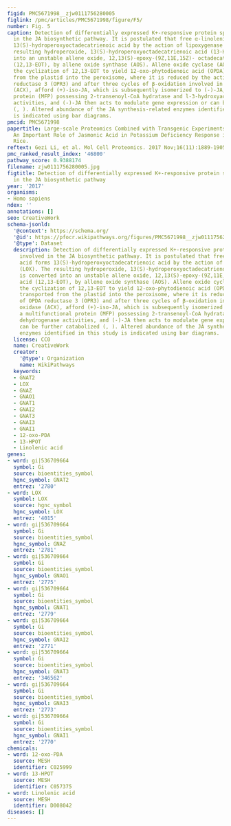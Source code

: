 ```yaml
---
figid: PMC5671998__zjw0111756280005
figlink: /pmc/articles/PMC5671998/figure/F5/
number: Fig. 5
caption: Detection of differentially expressed K+-responsive protein species involved
  in the JA biosynthetic pathway. It is postulated that free α-linolenic acid forms
  13(S)-hydroperoxyoctadecatrienoic acid by the action of lipoxygenase (LOX). The
  resulting hydroperoxide, 13(S)-hydroperoxyoctadecatrienoic acid (13-HPOT) is converted
  into an unstable allene oxide, 12,13(S)-epoxy-(9Z,11E,15Z)- octadecatrienoic acid
  (12,13-EOT), by allene oxide synthase (AOS). Allene oxide cyclase (AOC) catalyzes
  the cyclization of 12,13-EOT to yield 12-oxo-phytodienoic acid (OPDA). OPDA is transported
  from the plastid into the peroxisome, where it is reduced by the action of OPDA
  reductase 3 (OPR3) and after three cycles of β-oxidation involved in acyl-CoA oxidase
  (ACX), afford (+)-iso-JA, which is subsequently isomerized to (-)-JA, a multifunctional
  protein (MFP) possessing 2-transenoyl-CoA hydratase and l-3-hydroxyacyl-CoA dehydrogenase
  activities, and (-)-JA then acts to modulate gene expression or can be further catabolized
  (, ). Altered abundance of the JA synthesis-related enzymes identified in this study
  is indicated using bar diagrams.
pmcid: PMC5671998
papertitle: Large-scale Proteomics Combined with Transgenic Experiments Demonstrates
  An Important Role of Jasmonic Acid in Potassium Deficiency Response in Wheat and
  Rice.
reftext: Gezi Li, et al. Mol Cell Proteomics. 2017 Nov;16(11):1889-1905.
pmc_ranked_result_index: '46800'
pathway_score: 0.9388174
filename: zjw0111756280005.jpg
figtitle: Detection of differentially expressed K+-responsive protein species involved
  in the JA biosynthetic pathway
year: '2017'
organisms:
- Homo sapiens
ndex: ''
annotations: []
seo: CreativeWork
schema-jsonld:
  '@context': https://schema.org/
  '@id': https://pfocr.wikipathways.org/figures/PMC5671998__zjw0111756280005.html
  '@type': Dataset
  description: Detection of differentially expressed K+-responsive protein species
    involved in the JA biosynthetic pathway. It is postulated that free α-linolenic
    acid forms 13(S)-hydroperoxyoctadecatrienoic acid by the action of lipoxygenase
    (LOX). The resulting hydroperoxide, 13(S)-hydroperoxyoctadecatrienoic acid (13-HPOT)
    is converted into an unstable allene oxide, 12,13(S)-epoxy-(9Z,11E,15Z)- octadecatrienoic
    acid (12,13-EOT), by allene oxide synthase (AOS). Allene oxide cyclase (AOC) catalyzes
    the cyclization of 12,13-EOT to yield 12-oxo-phytodienoic acid (OPDA). OPDA is
    transported from the plastid into the peroxisome, where it is reduced by the action
    of OPDA reductase 3 (OPR3) and after three cycles of β-oxidation involved in acyl-CoA
    oxidase (ACX), afford (+)-iso-JA, which is subsequently isomerized to (-)-JA,
    a multifunctional protein (MFP) possessing 2-transenoyl-CoA hydratase and l-3-hydroxyacyl-CoA
    dehydrogenase activities, and (-)-JA then acts to modulate gene expression or
    can be further catabolized (, ). Altered abundance of the JA synthesis-related
    enzymes identified in this study is indicated using bar diagrams.
  license: CC0
  name: CreativeWork
  creator:
    '@type': Organization
    name: WikiPathways
  keywords:
  - GNAT2
  - LOX
  - GNAZ
  - GNAO1
  - GNAT1
  - GNAI2
  - GNAT3
  - GNAI3
  - GNAI1
  - 12-oxo-PDA
  - 13-HPOT
  - Linolenic acid
genes:
- word: gi|536709664
  symbol: Gi
  source: bioentities_symbol
  hgnc_symbol: GNAT2
  entrez: '2780'
- word: LOX
  symbol: LOX
  source: hgnc_symbol
  hgnc_symbol: LOX
  entrez: '4015'
- word: gi|536709664
  symbol: Gi
  source: bioentities_symbol
  hgnc_symbol: GNAZ
  entrez: '2781'
- word: gi|536709664
  symbol: Gi
  source: bioentities_symbol
  hgnc_symbol: GNAO1
  entrez: '2775'
- word: gi|536709664
  symbol: Gi
  source: bioentities_symbol
  hgnc_symbol: GNAT1
  entrez: '2779'
- word: gi|536709664
  symbol: Gi
  source: bioentities_symbol
  hgnc_symbol: GNAI2
  entrez: '2771'
- word: gi|536709664
  symbol: Gi
  source: bioentities_symbol
  hgnc_symbol: GNAT3
  entrez: '346562'
- word: gi|536709664
  symbol: Gi
  source: bioentities_symbol
  hgnc_symbol: GNAI3
  entrez: '2773'
- word: gi|536709664
  symbol: Gi
  source: bioentities_symbol
  hgnc_symbol: GNAI1
  entrez: '2770'
chemicals:
- word: 12-oxo-PDA
  source: MESH
  identifier: C025999
- word: 13-HPOT
  source: MESH
  identifier: C057375
- word: Linolenic acid
  source: MESH
  identifier: D008042
diseases: []
---
```

